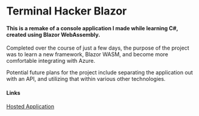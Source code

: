 ﻿# Terminal Hacker Blazor

#### This is a remake of a console application I made while learning C#, created using Blazor WebAssembly.

Completed over the course of just a few days, the purpose of the project was to learn a new framework, Blazor WASM, and become more comfortable integrating with Azure.

Potential future plans for the project include separating the application out with an API, and utilizing that within various other technologies.

#### Links

[Hosted Application](https://terminalhacker.azurewebsites.net)
